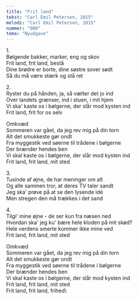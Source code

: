 ```yaml
---
title: "Frit land"
tekst: "Carl Emil Petersen, 2015"
melodi: "Carl Emil Petersen, 2015"
nummer: "000"
tema: "Nyudgave"
---
```

1\.\
Bølgende bakker, marker, eng og skov\
Frit land, frit land, bestå\
Dine brødre er borte, dine søstre sover sødt\
Så du må være stærk og stå ret

2\.\
Ryster du på hånden, ja, så vælter det jo ind\
Over landets grænser, ind i stuen, i mit hjem\
Vi ska' kaste os i bølgerne, der slår mod kysten ind\
Frit land, frit for os selv

Omkvæd\
Sommeren var gået, da jeg rev mig på din torn\
Alt det smukkeste gør ondt\
Fra myggestik ved søerne til trådene i bølgerne\
Der brænder hendes ben\
Vi skal kaste os i bølgerne, der slår mod kysten ind\
Frit land, frit land, mit sted

3\.\
Tusinde af øjne, de har meninger om alt\
Og alle sammen tror, at deres TV taler sandt\
Jeg ska' prøve på at se den lysende idé\
Men stregen den må trækkes i det sand

4\.\
Tilgi' mine øjne - de ser kun fra næsen ned\
Hvordan ska' jeg ku' bære hele kloden på mit skød?\
Hele verdens smerte kommer ikke mine ved\
Frit land, frit land, mit sted

Omkvæd\
Sommeren var gået, da jeg rev mig på din torn\
Alt det smukkeste gør ondt\
Fra myggestik ved søerne til trådene i bølgerne\
Der brænder hendes ben\
Vi skal kaste os i bølgerne, der slår mod kysten ind\
Frit land, frit land, mit sted\
Frit land, frit land, frihed\
